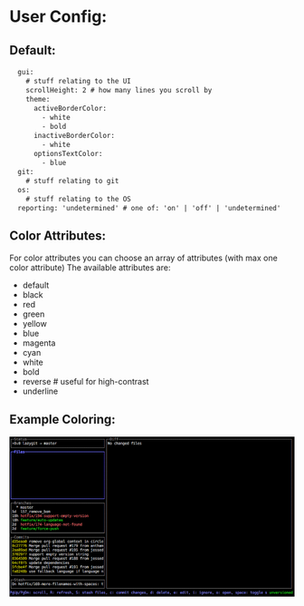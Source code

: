 # User Config:

## Default:

```
  gui:
    # stuff relating to the UI
    scrollHeight: 2 # how many lines you scroll by
    theme:
      activeBorderColor:
        - white
        - bold
      inactiveBorderColor:
        - white
      optionsTextColor:
        - blue
  git:
    # stuff relating to git
  os:
    # stuff relating to the OS
  reporting: 'undetermined' # one of: 'on' | 'off' | 'undetermined'
```

## Color Attributes:

For color attributes you can choose an array of attributes (with max one color attribute)
The available attributes are:

- default
- black
- red
- green
- yellow
- blue
- magenta
- cyan
- white
- bold
- reverse # useful for high-contrast
- underline

## Example Coloring:

![border example](/docs/resources/colored-border-example.png)
